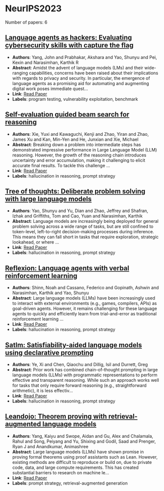 # NeurIPS2023

Number of papers: 6

## [Language agents as hackers: Evaluating cybersecurity skills with capture the flag](paper_1.md)
- **Authors**: Yang, John and Prabhakar, Akshara and Yao, Shunyu and Pei, Kexin and Narasimhan, Karthik R
- **Abstract**: Amidst the advent of language models (LMs) and their wide-ranging capabilities, concerns have been raised about their implications with regards to privacy and security. In particular, the emergence of language agents as a promising aid for automating and augmenting digital work poses immediate quest...
- **Link**: [Read Paper](https://openreview.net/forum?id=KOZwk7BFc3&noteId=OIANITRY6R)
- **Labels**: program testing, vulnerability exploitation, benchmark

## [Self-evaluation guided beam search for reasoning](paper_2.md)
- **Authors**: Xie, Yuxi and Kawaguchi, Kenji and Zhao, Yiran and Zhao, James Xu and Kan, Min-Yen and He, Junxian and Xie, Michael
- **Abstract**: Breaking down a problem into intermediate steps has demonstrated impressive performance in Large Language Model (LLM) reasoning. However, the growth of the reasoning chain introduces uncertainty and error accumulation, making it challenging to elicit accurate final results. To tackle this challenge ...
- **Link**: [Read Paper](https://arxiv.org/pdf/2305.00633.pdf)
- **Labels**: hallucination in reasoning, prompt strategy

## [Tree of thoughts: Deliberate problem solving with large language models](paper_3.md)
- **Authors**: Yao, Shunyu and Yu, Dian and Zhao, Jeffrey and Shafran, Izhak and Griffiths, Tom and Cao, Yuan and Narasimhan, Karthik
- **Abstract**: Language models are increasingly being deployed for general problem solving across a wide range of tasks, but are still confined to token-level, left-to-right decision-making processes during inference. This means they can fall short in  tasks that require exploration, strategic lookahead, or where ...
- **Link**: [Read Paper](https://arxiv.org/abs/2305.10601)
- **Labels**: hallucination in reasoning, prompt strategy

## [Reflexion: Language agents with verbal reinforcement learning](paper_4.md)
- **Authors**: Shinn, Noah and Cassano, Federico and Gopinath, Ashwin and Narasimhan, Karthik and Yao, Shunyu
- **Abstract**: Large language models (LLMs) have been increasingly used to interact with external environments (e.g., games, compilers, APIs) as goal-driven agents. However, it remains challenging for these language agents to quickly and efficiently learn from trial-and-error as traditional reinforcement learning ...
- **Link**: [Read Paper](https://arxiv.org/abs/2303.11366)
- **Labels**: hallucination in reasoning, prompt strategy

## [Satlm: Satisfiability-aided language models using declarative prompting](paper_5.md)
- **Authors**: Ye, Xi and Chen, Qiaochu and Dillig, Isil and Durrett, Greg
- **Abstract**: Prior work has combined chain-of-thought prompting in large language models (LLMs) with programmatic representations to perform effective and transparent reasoning. While such an approach works well for tasks that only require forward reasoning (e.g., straightforward arithmetic), it is less effectiv...
- **Link**: [Read Paper](https://arxiv.org/pdf/2305.09656.pdf)
- **Labels**: hallucination in reasoning, prompt strategy

## [Leandojo: Theorem proving with retrieval-augmented language models](paper_6.md)
- **Authors**: Yang, Kaiyu and Swope, Aidan and Gu, Alex and Chalamala, Rahul and Song, Peiyang and Yu, Shixing and Godil, Saad and Prenger, Ryan J and Anandkumar, Animashree
- **Abstract**: Large language models (LLMs) have shown promise in proving formal theorems using proof assistants such as Lean. However, existing methods are difficult to reproduce or build on, due to private code, data, and large compute requirements. This has created substantial barriers to research on machine le...
- **Link**: [Read Paper](https://proceedings.neurips.cc/paper_files/paper/2023/file/4441469427094f8873d0fecb0c4e1cee-Paper-Datasets_and_Benchmarks.pdf)
- **Labels**: prompt strategy, retrieval-augmented generation

